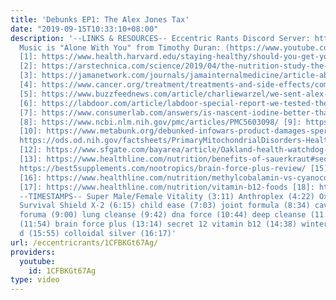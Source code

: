 ```yaml
---
title: 'Debunks EP1: The Alex Jones Tax'
date: "2019-09-15T10:33:10+08:00"
description: '--LINKS & RESOURCES-- Eccentric Rants Discord Server: https://discord.gg/HkgZF2P
  Music is "Alone With You" from Timothy Duran: (https://www.youtube.com/watch?v=ATv2B2_JIGw)
  [1]: https://www.health.harvard.edu/staying-healthy/should-you-get-your-nutrients-from-food-or-from-supplements
  [2]: https://arstechnica.com/science/2019/04/the-nutrition-study-the-30b-supplement-industry-doesnt-want-you-to-see/
  [3]: https://jamanetwork.com/journals/jamainternalmedicine/article-abstract/2723626
  [4]: https://www.cancer.org/treatment/treatments-and-side-effects/complementary-and-alternative-medicine/dietary-supplements/fda-regulations.html
  [5]: https://www.buzzfeednews.com/article/charliewarzel/we-sent-alex-jones-infowars-supplements-to-a-lab-heres
  [6]: https://labdoor.com/article/labdoor-special-report-we-tested-the-infowars-supplements
  [7]: https://www.consumerlab.com/answers/is-nascent-iodine-better-than-regular-iodine/nascent_iodine/
  [8]: https://www.ncbi.nlm.nih.gov/pmc/articles/PMC5603098/ [9]: https://nccih.nih.gov/research/results/spotlight/040310.htm
  [10]: https://www.metabunk.org/debunked-infowars-product-damages-sperm.t9296/ [11]:
  https://ods.od.nih.gov/factsheets/PrimaryMitochondrialDisorders-HealthProfessional/#h2
  [12]: https://www.sfgate.com/bayarea/article/Oakland-health-watchdog-finds-lead-in-Infowars-12288916.php
  [13]: https://www.healthline.com/nutrition/benefits-of-sauerkraut#section2 [14]:
  https://best5supplements.com/nootropics/brain-force-plus-review/ [15]: https://best5supplements.com/nootropics/best-nootropic-supplements/
  [16]: https://www.healthline.com/nutrition/methylcobalamin-vs-cyanocobalamin#synthetic-vs-natural
  [17]: https://www.healthline.com/nutrition/vitamin-b12-foods [18]: https://nccih.nih.gov/health/colloidalsilver
  --TIMESTAMPS-- Super Male/Female Vitality (3:11) Anthroplex (4:22) Oxy Powder (5:37)
  Survival Shield X-2 (6:15) child ease (7:03) joint formula (8:34) caveman paleo
  foruma (9:00) lung cleanse (9:42) dna force (10:44) deep cleanse (11:27) myco-zx
  (11:54) brain force plus (13:14) secret 12 vitamin b12 (14:38) winter sun vitamin
  d (15:55) colloidal silver (16:17)'
url: /eccentricrants/1CFBKGt67Ag/
providers:
  youtube:
    id: 1CFBKGt67Ag
type: video
---
```

